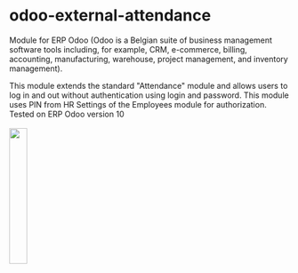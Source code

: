# odoo-external-attendance

<div class="row">
Module for ERP Odoo (Odoo is a Belgian suite of business management software tools including, for example, CRM, e-commerce, billing, accounting, manufacturing, warehouse, project management, and inventory management).

This module extends the standard "Attendance" module and allows users to log in and out without authentication using login and password.
This module uses PIN from HR Settings of the Employees module for authorization.
Tested on ERP Odoo version 10
<br></br>
<img src="https://github.com/MakMas/odoo-external-attendance/assets/24442649/fc0b3351-7f01-4aee-9053-d32df46f2a40" width=25% height=25% />

</div>
